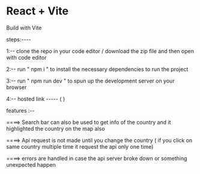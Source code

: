 # React + Vite

Build with Vite 

steps:----

1:-- clone the repo in your code editor / download the zip file and then open with code editor

2:-- run " npm i " to install the necessary dependencies to run the project 

3:-- run " npm run dev " to spun up the development server on your browser

4:-- hosted link ----- ( )


features :--

====>  Search bar can also be used to get info of the country and it highlighted the country on the map also

====>  Api request is not made until you change the country ( if you click on same country multiple time it request the api only one time)

====>  errors are handled in case the api server broke down or something unexpected happen 
